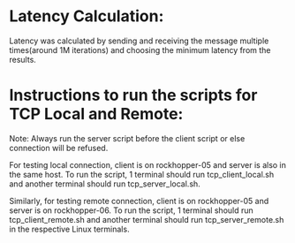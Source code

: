 # Latency Calculation:

Latency was calculated by sending and receiving the message multiple times(around 1M iterations) and choosing the minimum latency from the results.

# Instructions to run the scripts for TCP Local and Remote:

Note: Always run the server script before the client script or else connection will be refused.

For testing local connection, client is on rockhopper-05 and server is also in the same host.
To run the script, 1 terminal should run tcp_client_local.sh and another terminal should run tcp_server_local.sh.

Similarly, for testing remote connection, client is on rockhopper-05 and server is on rockhopper-06.
To run the script, 1 terminal should run tcp_client_remote.sh and another terminal should run tcp_server_remote.sh in the respective Linux terminals.
